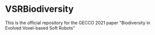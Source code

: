 # VSRBiodiversity
This is the official repository for the GECCO 2021 paper "Biodiversity in Evolved Voxel-based Soft Robots"
